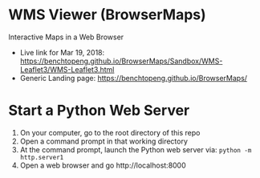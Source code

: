 # WMS Viewer (BrowserMaps)
Interactive Maps in a Web Browser

- Live link for Mar 19, 2018: https://benchtopeng.github.io/BrowserMaps/Sandbox/WMS-Leaflet3/WMS-Leaflet3.html
- Generic Landing page: https://benchtopeng.github.io/BrowserMaps/
 
# Start a Python Web Server

  1) On your computer, go to the root directory of this repo		
  2) Open a command prompt in that working directory		
  3) At the command prompt, launch the Python web server via: `python -m http.server1`
  4) Open a web browser and go http://localhost:8000

